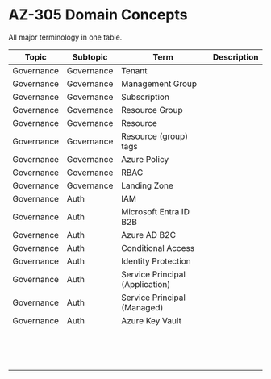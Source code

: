 # AZ-305 Domain Concepts

All major terminology in one table.

| Topic      | Subtopic   | Term                            | Description |
| ---------- | ---------- | ------------------------------- | ----------- |
| Governance | Governance | Tenant                          |             |
| Governance | Governance | Management Group                |             |
| Governance | Governance | Subscription                    |             |
| Governance | Governance | Resource Group                  |             |
| Governance | Governance | Resource                        |             |
| Governance | Governance | Resource (group) tags           |             |
| Governance | Governance | Azure Policy                    |             |
| Governance | Governance | RBAC                            |             |
| Governance | Governance | Landing Zone                    |             |
| Governance | Auth       | IAM                             |             |
| Governance | Auth       | Microsoft Entra ID B2B          |             |
| Governance | Auth       | Azure AD B2C                    |             |
| Governance | Auth       | Conditional Access              |             |
| Governance | Auth       | Identity Protection             |             |
| Governance | Auth       | Service Principal (Application) |             |
| Governance | Auth       | Service Principal (Managed)     |             |
| Governance | Auth       | Azure Key Vault                 |             |
|            |            |                                 |             |
|            |            |                                 |             |
|            |            |                                 |             |
|            |            |                                 |             |
|            |            |                                 |             |
|            |            |                                 |             |
|            |            |                                 |             |
|            |            |                                 |             |
|            |            |                                 |             |
|            |            |                                 |             |
|            |            |                                 |             |
|            |            |                                 |             |
|            |            |                                 |             |
|            |            |                                 |             |
